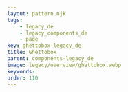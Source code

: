 ```yaml
---
layout: pattern.njk
tags: 
    - legacy_de
    - legacy_components_de
    - page
key: ghettobox-legacy_de
title: Ghettobox
parent: components-legacy_de
image: legacy/overview/ghettobox.webp
keywords: 
order: 110
---
```



